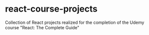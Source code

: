 # react-course-projects
Collection of React projects realized for the completion of the Udemy course "React: The Complete Guide"
